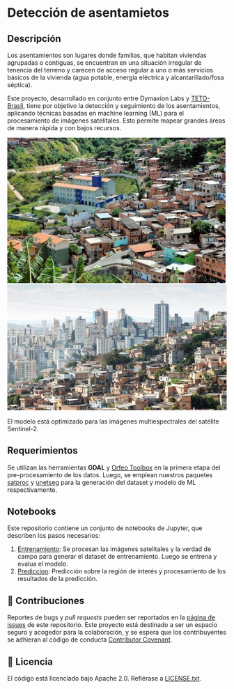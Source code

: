 # Detección de asentamietos

## Descripción

Los asentamientos son lugares donde familias, que habitan viviendas agrupadas o contiguas, se encuentran en una situación irregular de tenencia del terreno y carecen de acceso regular a uno o más servicios básicos de la vivienda (agua potable, energía eléctrica y alcantarillado/fosa séptica).


Este proyecto, desarrollado en conjunto entre Dymaxion Labs y [TETO-Brasil](https://teto.org.br/), tiene por objetivo la detección y seguimiento de los asentamientos, aplicando técnicas basadas en machine learning (ML) para el procesamiento de imágenes satelitales. Esto permite mapear grandes áreas de manera rápida y con bajos recursos.

![](img_readme/A.jpg)![](img_readme/B.jpg)

El modelo está optimizado para las imágenes multiespectrales del satélite Sentinel-2. 

## Requerimientos

Se utilizan las herramientas **GDAL** y [Orfeo Toolbox](https://www.orfeo-toolbox.org/) en la primera etapa del pre-procesamiento de los datos. Luego, se emplean nuestros paquetes [satproc](https://github.com/dymaxionlabs/satproc) y [unetseg](https://github.com/dymaxionlabs/satproc) para la generación del dataset y modelo de ML respectivamente.

## Notebooks

Este repositorio contiene un conjunto de notebooks de Jupyter, que describen los pasos necesarios:

1. [Entrenamiento](notebooks/1_Entrenamiento.ipynb): Se procesan las imágenes satelitales y la verdad de campo para generar el dataset de entrenamiento. Luego se entrena y evalua el modelo. 
2. [Prediccion](notebooks/2_Prediccion.ipynb): Predicción sobre la región de interés y procesamiento de los resultados de la predicción.


## :handshake: Contribuciones

Reportes de bugs y *pull requests* pueden ser reportados en la [página de issues](https://github.com/dymaxionlabs/adefinir) de este repositorio. Este proyecto está destinado a ser un espacio seguro y acogedor para la colaboración, y se espera que los contribuyentes se adhieran al código de conducta [Contributor
Covenant](http://contributor-covenant.org).

## :page_facing_up: Licencia

El código está licenciado bajo Apache 2.0. Refiérase a [LICENSE.txt](LICENSE.txt).
